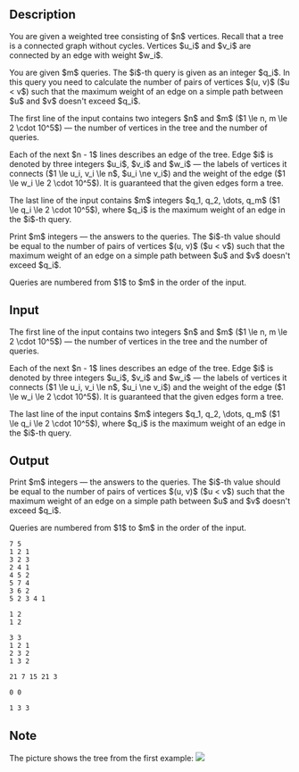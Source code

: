## Description

<div><p>You are given a weighted tree consisting of $n$ vertices. Recall that a tree is a connected graph without cycles. Vertices $u_i$ and $v_i$ are connected by an edge with weight $w_i$.</p><p>You are given $m$ queries. The $i$-th query is given as an integer $q_i$. In this query you need to calculate the number of pairs of vertices $(u, v)$ ($u &lt; v$) such that the maximum weight of an edge on a simple path between $u$ and $v$ doesn't exceed $q_i$.</p></div><div class="input-specification"><p>The first line of the input contains two integers $n$ and $m$ ($1 \le n, m \le 2 \cdot 10^5$) — the number of vertices in the tree and the number of queries.</p><p>Each of the next $n - 1$ lines describes an edge of the tree. Edge $i$ is denoted by three integers $u_i$, $v_i$ and $w_i$ — the labels of vertices it connects ($1 \le u_i, v_i \le n$, $u_i \ne v_i$) and the weight of the edge ($1 \le w_i \le 2 \cdot 10^5$). It is guaranteed that the given edges form a tree.</p><p>The last line of the input contains $m$ integers $q_1, q_2, \dots, q_m$ ($1 \le q_i \le 2 \cdot 10^5$), where $q_i$ is the maximum weight of an edge in the $i$-th query.</p></div><div class="output-specification"><p>Print $m$ integers — the answers to the queries. The $i$-th value should be equal to the number of pairs of vertices $(u, v)$ ($u &lt; v$) such that the maximum weight of an edge on a simple path between $u$ and $v$ doesn't exceed $q_i$.</p><p><span class="tex-font-style-bf">Queries are numbered from $1$ to $m$ in the order of the input</span>.</p></div>

## Input

<p>The first line of the input contains two integers $n$ and $m$ ($1 \le n, m \le 2 \cdot 10^5$) — the number of vertices in the tree and the number of queries.</p><p>Each of the next $n - 1$ lines describes an edge of the tree. Edge $i$ is denoted by three integers $u_i$, $v_i$ and $w_i$ — the labels of vertices it connects ($1 \le u_i, v_i \le n$, $u_i \ne v_i$) and the weight of the edge ($1 \le w_i \le 2 \cdot 10^5$). It is guaranteed that the given edges form a tree.</p><p>The last line of the input contains $m$ integers $q_1, q_2, \dots, q_m$ ($1 \le q_i \le 2 \cdot 10^5$), where $q_i$ is the maximum weight of an edge in the $i$-th query.</p>

## Output

<p>Print $m$ integers — the answers to the queries. The $i$-th value should be equal to the number of pairs of vertices $(u, v)$ ($u &lt; v$) such that the maximum weight of an edge on a simple path between $u$ and $v$ doesn't exceed $q_i$.</p><p><span class="tex-font-style-bf">Queries are numbered from $1$ to $m$ in the order of the input</span>.</p>





```input1
7 5
1 2 1
3 2 3
2 4 1
4 5 2
5 7 4
3 6 2
5 2 3 4 1
```




```input2
1 2
1 2
```




```input3
3 3
1 2 1
2 3 2
1 3 2
```




```output1
21 7 15 21 3
```




```output2
0 0
```




```output3
1 3 3
```



## Note

<p>The picture shows the tree from the first example: <img class="tex-graphics" src="file://r8GXHLeA.png" style="max-width: 100.0%;max-height: 100.0%;"></p>
